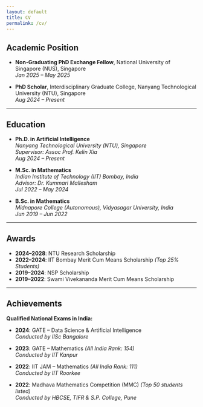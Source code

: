 ```yaml
---
layout: default
title: CV
permalink: /cv/
---
```


## Academic Position

- **Non-Graduating PhD Exchange Fellow**, National University of Singapore (NUS), Singapore  
  *Jan 2025 – May 2025*

- **PhD Scholar**, Interdisciplinary Graduate College, Nanyang Technological University (NTU), Singapore  
  *Aug 2024 – Present*

---

## Education

- **Ph.D. in Artificial Intelligence**  
  *Nanyang Technological University (NTU), Singapore*  
  *Supervisor: Assoc Prof. Kelin Xia*  
  *Aug 2024 – Present*  

- **M.Sc. in Mathematics**    
  *Indian Institute of Technology (IIT) Bombay, India*   
  *Advisor: Dr. Kummari Mallesham*   
  *Jul 2022 – May 2024*  

- **B.Sc. in Mathematics**  
  *Midnapore College (Autonomous), Vidyasagar University, India*  
  *Jun 2019 – Jun 2022*

---


## Awards

- **2024–2028**: NTU Research Scholarship  
- **2022–2024**: IIT Bombay Merit Cum Means Scholarship *(Top 25% Students)*  
- **2019–2024**: NSP Scholarship  
- **2019–2022**: Swami Vivekananda Merit Cum Means Scholarship

---

## Achievements

**Qualified National Exams in India:**

- **2024**: GATE – Data Science & Artificial Intelligence  
  *Conducted by IISc Bangalore*

- **2023**: GATE – Mathematics *(All India Rank: 154)*  
  *Conducted by IIT Kanpur*

- **2022**: IIT JAM – Mathematics *(All India Rank: 111)*  
  *Conducted by IIT Roorkee*

- **2022**: Madhava Mathematics Competition (MMC) *(Top 50 students listed)*  
  *Conducted by HBCSE, TIFR & S.P. College, Pune*
